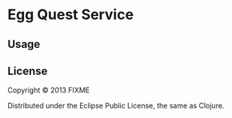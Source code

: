 Egg Quest Service
=======================



Usage
-----------------------



## License

Copyright © 2013 FIXME

Distributed under the Eclipse Public License, the same as Clojure.

